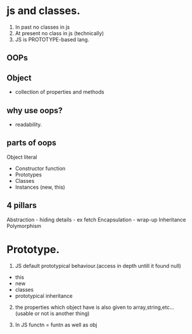 # js and classes.

1. In past no classes in js
2. At present no class in js (technically)
3. JS is PROTOTYPE-based lang.

## OOPs

## Object
 - collection of properties and methods

## why use oops?
- readability.

## parts of oops
Object literal 

- Constructor function
- Prototypes
- Classes
- Instances (new, this)


## 4 pillars
Abstraction - hiding details - ex fetch
Encapsulation - wrap-up
Inheritance
Polymorphism

# Prototype.
1. JS default prototypical behaviour.(access in depth untill it found null)
  - this
  - new
  - classes
  - prototypical inheritance

2. the properties which object have is also given to array,string,etc...(usable or not is another thing)

3. In JS functn = funtn as well as obj